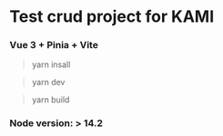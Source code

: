# Test crud project for KAMI
### Vue 3 + Pinia + Vite

> yarn insall

> yarn dev

> yarn build

### Node version: > 14.2

